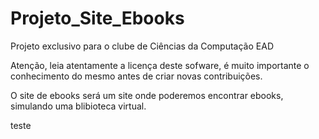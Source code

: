 # Projeto_Site_Ebooks
Projeto exclusivo para o clube de Ciências da Computação EAD


Atenção, leia atentamente a licença deste sofware, é muito importante o conhecimento do mesmo antes de criar novas contribuições.

O site de ebooks será um site onde poderemos encontrar ebooks, simulando uma blibioteca virtual.

teste

